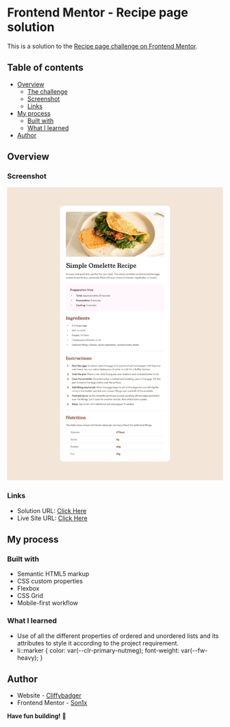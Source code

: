 # Frontend Mentor - Recipe page solution

This is a solution to the [Recipe page challenge on Frontend Mentor](https://www.frontendmentor.io/challenges/recipe-page-KiTsR8QQKm).  

## Table of contents

- [Overview](#overview)
  - [The challenge](#the-challenge)
  - [Screenshot](#screenshot)
  - [Links](#links)
- [My process](#my-process)
  - [Built with](#built-with)
  - [What I learned](#what-i-learned)
- [Author](#author)

## Overview

### Screenshot

![](./design/desktop-design.jpg)

### Links

- Solution URL: [Click Here](https://github.com/Son1x-7732/recipe-page-main.git)
- Live Site URL: [Click Here](https://recipe-page7732.netlify.app/)

## My process

### Built with

- Semantic HTML5 markup
- CSS custom properties
- Flexbox
- CSS Grid
- Mobile-first workflow

### What I learned

- Use of all the different properties of ordered and unordered lists and its attributes to style it according to the project requirement.
- li::marker {
  color: var(--clr-primary-nutmeg);
  font-weight: var(--fw-heavy);
}

## Author

- Website - [Cliffybadger](https://github.com/Son1x-7732)
- Frontend Mentor - [Son1x](https://www.frontendmentor.io/profile/Son1x-7732)

**Have fun building!** 🚀

